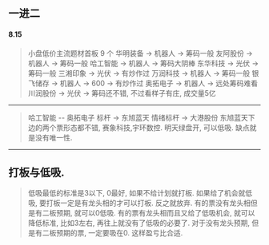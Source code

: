 ## 一进二

#### 8.15
> 小盘低价主流题材首板 9 个
> 华明装备 -> 机器人 -> 筹码一般
> 友阿股份 -> 机器人 -> 筹码一般
> 哈工智能 -> 机器人 -> 筹码大阴棒
> 东华科技 -> 光伏 -> 筹码一般
> 三湘印象 -> 光伏 -> 有炒作过
> 万润科技 -> 机器人 -> 筹码一般
> 银飞储存 -> 机器人 -> 600 -> 有炒作过
> 奥拓电子 -> 机器人 -> 远处筹码难看
> 川润股份 -> 光伏 -> 筹码还不错, 不过看样子有庄, 成交量5亿
---
> 哈工智能 -- 奥拓电子
> 标杆 -> 东旭蓝天
> 情绪标杆 -> 大港股份
> 东旭蓝天下边的两个票形态都不错, 赛象科技,宇环数控. 明天绿盘开, 可以低吸. 缺点就是没有唯一性. 



---

## 打板与低吸. 

> 低吸最低的标准是3以下, 0最好, 如果不给计划就打板. 如果给了机会就低吸, 要打板一定是有龙头相的才可以打板. 反之就放弃. 
> 有的票没有龙头相但是有二板预期, 就可以0低吸. 有的票有龙头相而且又给了低吸机会, 就可以降低标准, 比如3左右, 再往上就没有了低吸的必要了. 对于没有龙头预期, 
> 但是有二板预期的票, 一定要吸在0. 这样盈亏比合适. 
